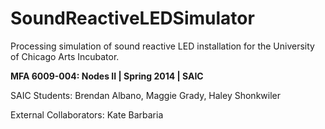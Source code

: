 SoundReactiveLEDSimulator
=========================

Processing simulation of sound reactive LED installation for the University of Chicago Arts Incubator.

**MFA 6009-004: Nodes II | Spring 2014 | SAIC**

SAIC Students: Brendan Albano, Maggie Grady, Haley Shonkwiler

External Collaborators: Kate Barbaria
